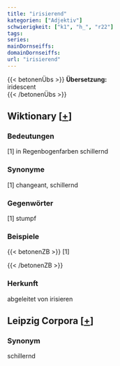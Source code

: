 ```yaml
---
title: "irisierend"
kategorien: ["Adjektiv"]
schwierigkeit: ["k1", "h_", "r22"]
tags:
series:
mainDornseiffs:
domainDornseiffs:
url: "irisierend"
---
```


{{< betonenÜbs >}}
**Übersetzung:**  
iridescent  
{{< /betonenÜbs >}}

## Wiktionary [[+](https://de.wiktionary.org/wiki/irisierend)]

### Bedeutungen
[1] in Regenbogenfarben schillernd  

### Synonyme
[1] changeant, schillernd  

### Gegenwörter
[1] stumpf  

### Beispiele
{{< betonenZB >}}
[1]  

{{< /betonenZB >}}
### Herkunft
abgeleitet von irisieren  


## Leipzig Corpora [[+](https://corpora.uni-leipzig.de/en/res?word=irisierend&corpusId=deu_newscrawl-public_2018)]


### Synonym
schillernd

